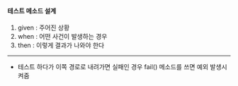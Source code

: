 
#### 테스트 메소드 설계
1. given : 주어진 상황
2. when : 어떤 사건이 발생하는 경우
3. then : 이렇게 결과가 나와야 한다

---

- 테스트 하다가 이쪽 경로로 내려가면 실패인 경우 fail() 메소드를 쓰면 예외 발생시켜줌

